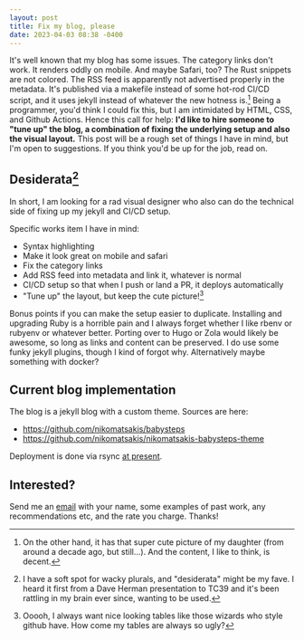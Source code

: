 ```yaml
---
layout: post
title: Fix my blog, please
date: 2023-04-03 08:38 -0400
---
```


It's well known that my blog has some issues. The category links don't work. It renders oddly on mobile. And maybe Safari, too? The Rust snippets are not colored. The RSS feed is apparently not advertised properly in the metadata. It's published via a makefile instead of some hot-rod CI/CD script, and it uses jekyll instead of whatever the new hotness is.[^but] Being a programmer, you'd think I could fix this, but I am intimidated by HTML, CSS, and Github Actions. Hence this call for help: **I'd like to hire someone to "tune up" the blog, a combination of fixing the underlying setup and also the visual layout.** This post will be a rough set of things I have in mind, but I'm open to suggestions. If you think you'd be up for the job, read on.

[^but]: On the other hand, it has that super cute picture of my daughter (from around a decade ago, but still...). And the content, I like to think, is decent.

## Desiderata[^coolword]

In short, I am looking for a rad visual designer who also can do the technical side of fixing up my jekyll and CI/CD setup.

Specific works item I have in mind:

* Syntax highlighting 
* Make it look great on mobile and safari
* Fix the category links
* Add RSS feed into metadata and link it, whatever is normal
* CI/CD setup so that when I push or land a PR, it deploys automatically
* "Tune up" the layout, but keep the cute picture![^tables]

[^tables]: Ooooh, I always want nice looking tables like those wizards who style github have. How come my tables are always so ugly?

[^coolword]: I have a soft spot for wacky plurals, and "desiderata" might be my fave.  I heard it first from a Dave Herman presentation to TC39 and it's been rattling in my brain ever since, wanting to be used.

Bonus points if you can make the setup easier to duplicate. Installing and upgrading Ruby is a horrible pain and I always forget whether I like rbenv or rubyenv or whatever better. Porting over to Hugo or Zola would likely be awesome, so long as links and content can be preserved. I do use some funky jekyll plugins, though I kind of forgot why. Alternatively maybe something with docker?

## Current blog implementation

The blog is a jekyll blog with a custom theme. Sources are here:

* https://github.com/nikomatsakis/babysteps
* https://github.com/nikomatsakis/nikomatsakis-babysteps-theme

Deployment is done via rsync [at present](https://github.com/nikomatsakis/babysteps/blob/8820df7df4ac5b888ea8adec95c5449750709d7b/babysteps/Makefile#L18).

## Interested?

Send me an [email] with your name, some examples of past work, any recommendations etc, and the rate you charge. Thanks!

[email]: mailto:niko@alum.mit.edu?subject=babysteps+to+beauty



